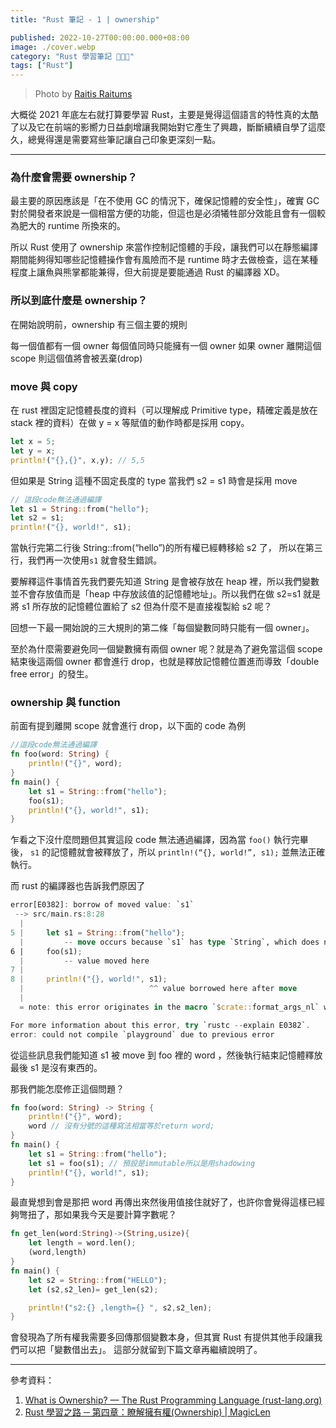 ```yaml
---
title: "Rust 筆記 - 1 | ownership"

published: 2022-10-27T00:00:00.000+08:00
image: ./cover.webp
category: "Rust 學習筆記 🦀🦀🦀"
tags: ["Rust"]
---
```


> Photo by [Raitis Raitums](https://www.pexels.com/zh-tw/photo/10009499)

大概從 2021 年底左右就打算要學習 Rust，主要是覺得這個語言的特性真的太酷了以及它在前端的影嚮力日益劇增讓我開始對它產生了興趣，斷斷續續自學了這麼久，總覺得還是需要寫些筆記讓自己印象更深刻一點。

---

### 為什麼會需要 ownership？

最主要的原因應該是「在不使用 GC 的情況下，確保記憶體的安全性」，確實 GC 對於開發者來說是一個相當方便的功能，但這也是必須犧牲部分效能且會有一個較為肥大的 runtime 所換來的。

所以 Rust 使用了 ownership 來當作控制記憶體的手段，讓我們可以在靜態編譯期間能夠得知哪些記憶體操作會有風險而不是 runtime 時才去做檢查，這在某種程度上讓魚與熊掌都能兼得，但大前提是要能通過 Rust 的編譯器 XD。

### 所以到底什麼是 ownership？

在開始說明前，ownership 有三個主要的規則

每一個值都有一個 owner
每個值同時只能擁有一個 owner
如果 owner 離開這個 scope 則這個值將會被丟棄(drop)

### move 與 copy

在 rust 裡固定記憶體長度的資料（可以理解成 Primitive type，精確定義是放在 stack 裡的資料）在做 y = x 等賦值的動作時都是採用 copy。

```rust
let x = 5;
let y = x;
println!("{},{}", x,y); // 5,5
```

但如果是 String 這種不固定長度的 type 當我們 s2 = s1 時會是採用 move

```rust
// 這段code無法通過編譯
let s1 = String::from("hello");
let s2 = s1;
println!("{}, world!", s1);
```

當執行完第二行後 String::from(“hello”)的所有權已經轉移給 s2 了，
所以在第三行，我們再一次使用`s1` 就會發生錯誤。

要解釋這件事情首先我們要先知道 String 是會被存放在 heap 裡，所以我們變數並不會存放值而是「heap 中存放該值的記憶體地址」。所以我們在做 s2=s1 就是將 s1 所存放的記憶體位置給了 s2
但為什麼不是直接複製給 s2 呢？

回想一下最一開始說的三大規則的第二條「每個變數同時只能有一個 owner」。

至於為什麼需要避免同一個變數擁有兩個 owner 呢？就是為了避免當這個 scope 結束後這兩個 owner 都會進行 drop，也就是釋放記憶體位置進而導致「double free error」的發生。

### ownership 與 function

前面有提到離開 scope 就會進行 drop，以下面的 code 為例

```rust
//這段code無法通過編譯
fn foo(word: String) {
    println!("{}", word);
}
fn main() {
    let s1 = String::from("hello");
    foo(s1);
    println!("{}, world!", s1);
}
```

乍看之下沒什麼問題但其實這段 code 無法通過編譯，因為當 `foo()` 執行完畢後， `s1` 的記憶體就會被釋放了，所以 `println!(“{}, world!”, s1);` 並無法正確執行。

而 rust 的編譯器也告訴我們原因了

```rust
error[E0382]: borrow of moved value: `s1`
 --> src/main.rs:8:28
  |
5 |     let s1 = String::from("hello");
  |         -- move occurs because `s1` has type `String`, which does not implement the `Copy` trait
6 |     foo(s1);
  |         -- value moved here
7 |
8 |     println!("{}, world!", s1);
  |                            ^^ value borrowed here after move
  |
  = note: this error originates in the macro `$crate::format_args_nl` which comes from the expansion of the macro `println` (in Nightly builds, run with -Z macro-backtrace for more info)

For more information about this error, try `rustc --explain E0382`.
error: could not compile `playground` due to previous error

```

從這些訊息我們能知道 s1 被 move 到 foo 裡的 word ，然後執行結束記憶體釋放最後 s1 是沒有東西的。

那我們能怎麼修正這個問題？

```rust
fn foo(word: String) -> String {
    println!("{}", word);
    word // 沒有分號的這種寫法相當等於return word;
}
fn main() {
    let s1 = String::from("hello");
    let s1 = foo(s1); // 預設是immutable所以是用shadowing
    println!("{}, world!", s1);
}
```

最直覺想到會是那把 word 再傳出來然後用值接住就好了，也許你會覺得這樣已經夠彆扭了，那如果我今天是要計算字數呢？

```rust
fn get_len(word:String)->(String,usize){
    let length = word.len();
    (word,length)
}
fn main() {
    let s2 = String::from("HELLO");
    let (s2,s2_len)= get_len(s2);

    println!("s2:{} ,length={} ", s2,s2_len);
}
```

會發現為了所有權我需要多回傳那個變數本身，但其實 Rust 有提供其他手段讓我們可以把「變數借出去」。
這部分就留到下篇文章再繼續說明了。

---

參考資料：

1. [What is Ownership? — The Rust Programming Language (rust-lang.org)](https://doc.rust-lang.org/book/ch04-01-what-is-ownership.html)
2. [Rust 學習之路 ─ 第四章：瞭解擁有權(Ownership) | MagicLen](https://magiclen.org/rust-ownership/)
